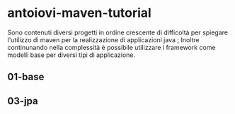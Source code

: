 # antoiovi-maven-tutorial

Sono contenuti diversi progetti in ordine crescente di difficoltà per spiegare l'utilizzo di maven per la realizzazione di applicazioni java ;
Inoltre continunando nella complessità è possibile utilizzare i framework come modelli base per diversi tipi di applicazione.


## 01-base

## 03-jpa
